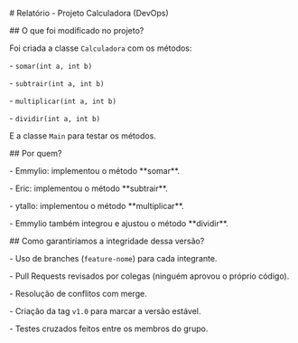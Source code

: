 \# Relatório - Projeto Calculadora (DevOps)



\## O que foi modificado no projeto?

Foi criada a classe `Calculadora` com os métodos:

\- `somar(int a, int b)`

\- `subtrair(int a, int b)`

\- `multiplicar(int a, int b)`

\- `dividir(int a, int b)`



E a classe `Main` para testar os métodos.



\## Por quem?

\- Emmylio: implementou o método \*\*somar\*\*.

\- Eric: implementou o método \*\*subtrair\*\*.

\- ytallo: implementou o método \*\*multiplicar\*\*.

\- Emmylio também integrou e ajustou o método \*\*dividir\*\*.



\## Como garantiríamos a integridade dessa versão?

\- Uso de branches (`feature-nome`) para cada integrante.

\- Pull Requests revisados por colegas (ninguém aprovou o próprio código).

\- Resolução de conflitos com merge.

\- Criação da tag `v1.0` para marcar a versão estável.

\- Testes cruzados feitos entre os membros do grupo.



